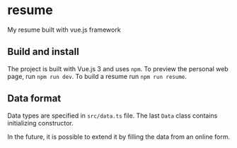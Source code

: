 # resume

My resume built with vue.js framework

## Build and install

The project is built with Vue.js 3 and uses `npm`.
To preview the personal web page, run `npm run dev`.
To build a resume run `npm run resume`.

## Data format

Data types are specified in `src/data.ts` file.
The last `Data` class contains initializing constructor.

In the future, it is possible to extend it by filling the data from an online form.

